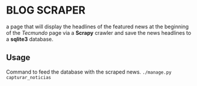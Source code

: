 # BLOG SCRAPER
a page that will display the headlines of the featured news at the beginning of the *Tecmundo* page via a __Scrapy__ crawler and save the news headlines to a __sqlite3__ database.

## Usage
Command to feed the database with the scraped news.
```./manage.py capturar_noticias```
